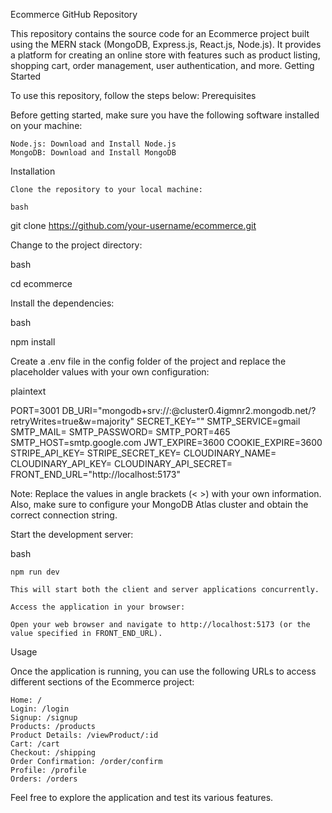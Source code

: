 Ecommerce GitHub Repository

This repository contains the source code for an Ecommerce project built using the MERN stack (MongoDB, Express.js, React.js, Node.js). It provides a platform for creating an online store with features such as product listing, shopping cart, order management, user authentication, and more.
Getting Started

To use this repository, follow the steps below:
Prerequisites

Before getting started, make sure you have the following software installed on your machine:

    Node.js: Download and Install Node.js
    MongoDB: Download and Install MongoDB

Installation

    Clone the repository to your local machine:

    bash

git clone https://github.com/your-username/ecommerce.git

Change to the project directory:

bash

cd ecommerce

Install the dependencies:

bash

npm install

Create a .env file in the config folder of the project and replace the placeholder values with your own configuration:

plaintext

PORT=3001
DB_URI="mongodb+srv://<your-username>:<your-password>@cluster0.4igmnr2.mongodb.net/<your-database>?retryWrites=true&w=majority"
SECRET_KEY="<your-secret-key>"
SMTP_SERVICE=gmail
SMTP_MAIL=<your-email>
SMTP_PASSWORD=<your-email-password>
SMTP_PORT=465
SMTP_HOST=smtp.google.com
JWT_EXPIRE=3600
COOKIE_EXPIRE=3600
STRIPE_API_KEY=<your-stripe-api-key>
STRIPE_SECRET_KEY=<your-stripe-secret-key>
CLOUDINARY_NAME=<your-cloudinary-name>
CLOUDINARY_API_KEY=<your-cloudinary-api-key>
CLOUDINARY_API_SECRET=<your-cloudinary-api-secret>
FRONT_END_URL="http://localhost:5173"

Note: Replace the values in angle brackets (< >) with your own information. Also, make sure to configure your MongoDB Atlas cluster and obtain the correct connection string.

Start the development server:

bash

    npm run dev

    This will start both the client and server applications concurrently.

    Access the application in your browser:

    Open your web browser and navigate to http://localhost:5173 (or the value specified in FRONT_END_URL).

Usage

Once the application is running, you can use the following URLs to access different sections of the Ecommerce project:

    Home: /
    Login: /login
    Signup: /signup
    Products: /products
    Product Details: /viewProduct/:id
    Cart: /cart
    Checkout: /shipping
    Order Confirmation: /order/confirm
    Profile: /profile
    Orders: /orders

Feel free to explore the application and test its various features.
